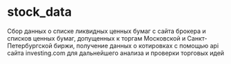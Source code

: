 # stock_data
Сбор данных о списке ликвидных ценных бумаг с сайта брокера и списков ценных бумаг, допущенных к торгам Московской и Санкт-Петербургской биржи,
получение данных о котировках с помощью api сайта investing.com для дальнейшего анализа и проверки торговых идей
